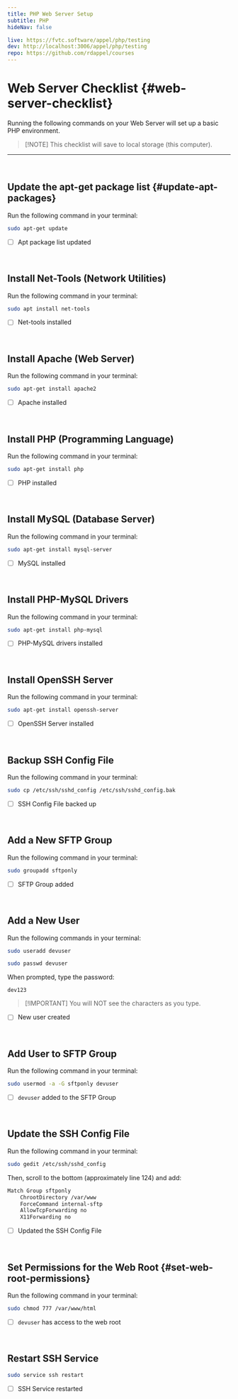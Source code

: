 ```yaml
---
title: PHP Web Server Setup
subtitle: PHP
hideNav: false

live: https://fvtc.software/appel/php/testing
dev: http://localhost:3006/appel/php/testing
repo: https://github.com/rdappel/courses
---
```


# Web Server Checklist {#web-server-checklist}

Running the following commands on your Web Server will set up a basic PHP environment. 

> [!NOTE] This checklist will save to local storage (this computer).

---

<br>

## Update the apt-get package list {#update-apt-packages}

Run the following command in your terminal:

```bash
sudo apt-get update
```

<div class="checklist localstore">

- [ ] Apt package list updated

</div><br>

## Install Net-Tools (Network Utilities)

Run the following command in your terminal:

```bash
sudo apt install net-tools
```

<div class="checklist localstore">

- [ ] Net-tools installed

</div><br>

## Install Apache (Web Server)

Run the following command in your terminal:

```bash
sudo apt-get install apache2
```

<div class="checklist localstore">

- [ ] Apache installed

</div><br>


## Install PHP (Programming Language)

Run the following command in your terminal:

```bash
sudo apt-get install php
```

<div class="checklist localstore">

- [ ] PHP installed

</div><br>


## Install MySQL (Database Server)

Run the following command in your terminal:

```bash
sudo apt-get install mysql-server
```

<div class="checklist localstore">

- [ ] MySQL installed

</div><br>


## Install PHP-MySQL Drivers

Run the following command in your terminal:

```bash
sudo apt-get install php-mysql
```

<div class="checklist localstore">

- [ ] PHP-MySQL drivers installed

</div><br>


## Install OpenSSH Server

Run the following command in your terminal:

```bash
sudo apt-get install openssh-server
```

<div class="checklist localstore">

- [ ] OpenSSH Server installed

</div><br>


## Backup SSH Config File

Run the following command in your terminal:

```bash
sudo cp /etc/ssh/sshd_config /etc/ssh/sshd_config.bak
```

<div class="checklist localstore">

- [ ] SSH Config File backed up

</div><br>


## Add a New SFTP Group

Run the following command in your terminal:

```bash
sudo groupadd sftponly
```

<div class="checklist localstore">

- [ ] SFTP Group added

</div><br>


## Add a New User

Run the following commands in your terminal:

```bash
sudo useradd devuser
```

```bash
sudo passwd devuser
```

When prompted, type the password:

```
dev123
```

> [!IMPORTANT] You will NOT see the characters as you type.

<div class="checklist localstore">

- [ ] New user created

</div><br>


## Add User to SFTP Group

Run the following command in your terminal:

```bash
sudo usermod -a -G sftponly devuser
```

<div class="checklist localstore">

- [ ] `devuser` added to the SFTP Group

</div><br>


## Update the SSH Config File

Run the following command in your terminal:

```bash
sudo gedit /etc/ssh/sshd_config
```

Then, scroll to the bottom (approximately line 124) and add:

```bash
Match Group sftponly
    ChrootDirectory /var/www
    ForceCommand internal-sftp
    AllowTcpForwarding no
    X11Forwarding no
```

<div class="checklist localstore">

- [ ] Updated the SSH Config File

</div><br>


## Set Permissions for the Web Root {#set-web-root-permissions}

Run the following command in your terminal:

```bash
sudo chmod 777 /var/www/html
```

<div class="checklist localstore">

- [ ] `devuser` has access to the web root

</div><br>


## Restart SSH Service

```bash
sudo service ssh restart
```

<div class="checklist localstore">

- [ ] SSH Service restarted

</div>

